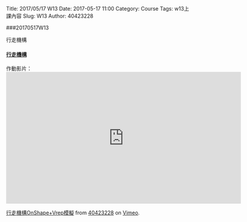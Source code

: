 Title: 2017/05/17 W13
Date: 2017-05-17 11:00
Category: Course
Tags: w13上課內容
Slug: W13
Author: 40423228

###20170517W13

行走機構

<!-- PELICAN_END_SUMMARY -->

#### <a href="https://cad.onshape.com/documents/6394a8c0bc379d095f7c908f/w/bdf8edabda05be87ca1423d5/e/7ab2249808dbaa78c9d6043f">行走機構</a>

作動影片：<iframe src="https://player.vimeo.com/video/223510522" width="640" height="359" frameborder="0" webkitallowfullscreen mozallowfullscreen allowfullscreen></iframe>
<p><a href="https://vimeo.com/223510522">行走機構OnShape+Vrep模擬</a> from <a href="https://vimeo.com/user47600730">40423228</a> on <a href="https://vimeo.com">Vimeo</a>.</p>
